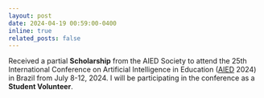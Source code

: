 ```yaml
---
layout: post
date: 2024-04-19 00:59:00-0400
inline: true
related_posts: false
---
```


Received a partial **Scholarship** from the AIED Society to attend the 25th International Conference on Artificial Intelligence in Education ([AIED](https://aied2024.cesar.school/) 2024) in Brazil from July 8-12, 2024. I will be participating in the conference as a **Student Volunteer**.
